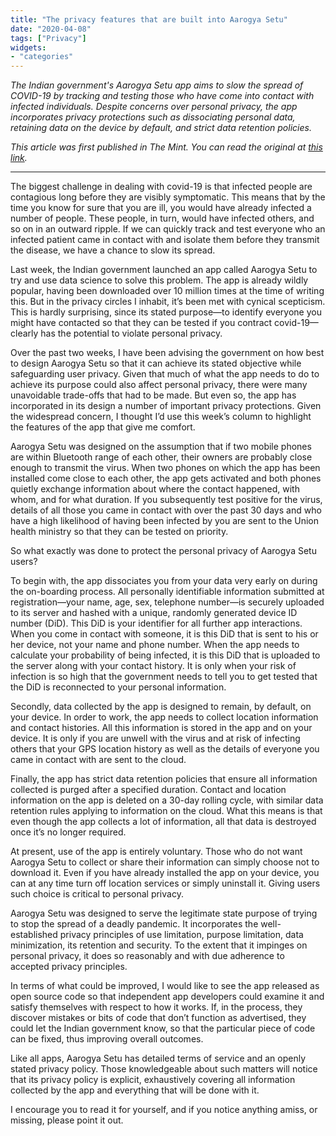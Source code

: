 ```yaml
---
title: "The privacy features that are built into Aarogya Setu"
date: "2020-04-08"
tags: ["Privacy"]
widgets: 
- "categories"
---
```


*The Indian government's Aarogya Setu app aims to slow the spread of COVID-19 by tracking and testing those who have come into contact with infected individuals. Despite concerns over personal privacy, the app incorporates privacy protections such as dissociating personal data, retaining data on the device by default, and strict data retention policies.*
<!--more-->
*This article was first published in The Mint. You can read the original at [this link](https://www.livemint.com/opinion/columns/the-privacy-features-that-are-built-into-aarogya-setu-11586279239882.html).*

---

The biggest challenge in dealing with covid-19 is that infected people are contagious long before they are visibly symptomatic. This means that by the time you know for sure that you are ill, you would have already infected a number of people. These people, in turn, would have infected others, and so on in an outward ripple. If we can quickly track and test everyone who an infected patient came in contact with and isolate them before they transmit the disease, we have a chance to slow its spread.

Last week, the Indian government launched an app called Aarogya Setu to try and use data science to solve this problem. The app is already wildly popular, having been downloaded over 10 million times at the time of writing this. But in the privacy circles I inhabit, it’s been met with cynical scepticism. This is hardly surprising, since its stated purpose—to identify everyone you might have contacted so that they can be tested if you contract covid-19—clearly has the potential to violate personal privacy.

Over the past two weeks, I have been advising the government on how best to design Aarogya Setu so that it can achieve its stated objective while safeguarding user privacy. Given that much of what the app needs to do to achieve its purpose could also affect personal privacy, there were many unavoidable trade-offs that had to be made. But even so, the app has incorporated in its design a number of important privacy protections. Given the widespread concern, I thought I’d use this week’s column to highlight the features of the app that give me comfort.

Aarogya Setu was designed on the assumption that if two mobile phones are within Bluetooth range of each other, their owners are probably close enough to transmit the virus. When two phones on which the app has been installed come close to each other, the app gets activated and both phones quietly exchange information about where the contact happened, with whom, and for what duration. If you subsequently test positive for the virus, details of all those you came in contact with over the past 30 days and who have a high likelihood of having been infected by you are sent to the Union health ministry so that they can be tested on priority.

So what exactly was done to protect the personal privacy of Aarogya Setu users?

To begin with, the app dissociates you from your data very early on during the on-boarding process. All personally identifiable information submitted at registration—your name, age, sex, telephone number—is securely uploaded to its server and hashed with a unique, randomly generated device ID number (DiD). This DiD is your identifier for all further app interactions. When you come in contact with someone, it is this DiD that is sent to his or her device, not your name and phone number. When the app needs to calculate your probability of being infected, it is this DiD that is uploaded to the server along with your contact history. It is only when your risk of infection is so high that the government needs to tell you to get tested that the DiD is reconnected to your personal information.

Secondly, data collected by the app is designed to remain, by default, on your device. In order to work, the app needs to collect location information and contact histories. All this information is stored in the app and on your device. It is only if you are unwell with the virus and at risk of infecting others that your GPS location history as well as the details of everyone you came in contact with are sent to the cloud.

Finally, the app has strict data retention policies that ensure all information collected is purged after a specified duration. Contact and location information on the app is deleted on a 30-day rolling cycle, with similar data retention rules applying to information on the cloud. What this means is that even though the app collects a lot of information, all that data is destroyed once it’s no longer required.

At present, use of the app is entirely voluntary. Those who do not want Aarogya Setu to collect or share their information can simply choose not to download it. Even if you have already installed the app on your device, you can at any time turn off location services or simply uninstall it. Giving users such choice is critical to personal privacy.

Aarogya Setu was designed to serve the legitimate state purpose of trying to stop the spread of a deadly pandemic. It incorporates the well-established privacy principles of use limitation, purpose limitation, data minimization, its retention and security. To the extent that it impinges on personal privacy, it does so reasonably and with due adherence to accepted privacy principles.

In terms of what could be improved, I would like to see the app released as open source code so that independent app developers could examine it and satisfy themselves with respect to how it works. If, in the process, they discover mistakes or bits of code that don’t function as advertised, they could let the Indian government know, so that the particular piece of code can be fixed, thus improving overall outcomes.

Like all apps, Aarogya Setu has detailed terms of service and an openly stated privacy policy. Those knowledgeable about such matters will notice that its privacy policy is explicit, exhaustively covering all information collected by the app and everything that will be done with it.

I encourage you to read it for yourself, and if you notice anything amiss, or missing, please point it out.

